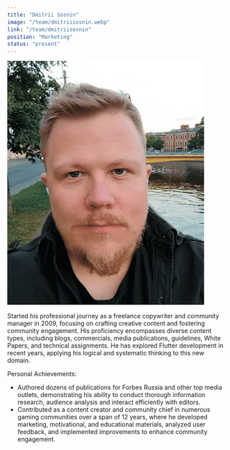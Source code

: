 ```yaml
---
title: "Dmitrii Sosnin"
image: "/team/dmitriisosnin.webp"
link: "/team/dmitriisosnin"
position: "Marketing"
status: "present"
---
```


![preview](/team/dmitriisosnin.webp)

Started his professional journey as a freelance copywriter and community manager in 2009, focusing on crafting creative content and fostering community engagement. His proficiency encompasses diverse content types, including blogs, commercials, media publications, guidelines, White Papers, and technical assignments. He has explored Flutter development in recent years, applying his logical and systematic thinking to this new domain.

Personal Achievements:
- Authored dozens of publications for Forbes Russia and other top media outlets, demonstrating his ability to conduct thorough information research, audience analysis and interact efficiently with editors.
- Contributed as a content creator and community chief in numerous gaming communities over a span of 12 years, where he developed marketing, motivational, and educational materials, analyzed user feedback, and implemented improvements to enhance community engagement.
